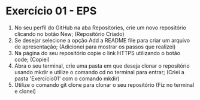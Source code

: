 # Exercício 01 - EPS 

1. No seu perfil do GitHub na aba Repositories, crie um novo repositório clicando no botão New; (Repositório Criado)
2. Se desejar selecione a opção Add a README file para criar um arquivo de apresentação; (Adicionei para mostrar os passos que realizei)
3. Na página do seu repositório copie o link HTTPS utilizando o botão code; (Copiei)
4. Abra o seu terminal, crie uma pasta em que deseja clonar o repositório usando mkdir e utilize o comando cd no terminal para entrar; (Criei a pasta 'Exercício01' com o comando mkdir)
5. Utilize o comando git clone para clonar o seu repositório (Fiz no terminal e clonei)
